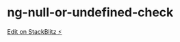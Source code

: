 # ng-null-or-undefined-check

[Edit on StackBlitz ⚡️](https://stackblitz.com/edit/ng-null-or-undefined-check)
